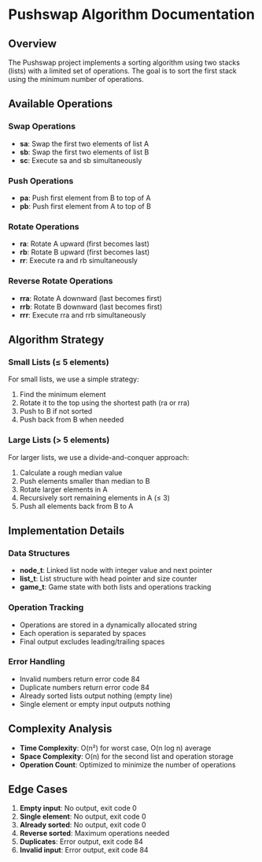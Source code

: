 # Pushswap Algorithm Documentation

## Overview
The Pushswap project implements a sorting algorithm using two stacks (lists) with a limited set of operations. The goal is to sort the first stack using the minimum number of operations.

## Available Operations

### Swap Operations
- **sa**: Swap the first two elements of list A
- **sb**: Swap the first two elements of list B  
- **sc**: Execute sa and sb simultaneously

### Push Operations
- **pa**: Push first element from B to top of A
- **pb**: Push first element from A to top of B

### Rotate Operations
- **ra**: Rotate A upward (first becomes last)
- **rb**: Rotate B upward (first becomes last)
- **rr**: Execute ra and rb simultaneously

### Reverse Rotate Operations
- **rra**: Rotate A downward (last becomes first)
- **rrb**: Rotate B downward (last becomes first)
- **rrr**: Execute rra and rrb simultaneously

## Algorithm Strategy

### Small Lists (≤ 5 elements)
For small lists, we use a simple strategy:
1. Find the minimum element
2. Rotate it to the top using the shortest path (ra or rra)
3. Push to B if not sorted
4. Push back from B when needed

### Large Lists (> 5 elements)
For larger lists, we use a divide-and-conquer approach:
1. Calculate a rough median value
2. Push elements smaller than median to B
3. Rotate larger elements in A
4. Recursively sort remaining elements in A (≤ 3)
5. Push all elements back from B to A

## Implementation Details

### Data Structures
- **node_t**: Linked list node with integer value and next pointer
- **list_t**: List structure with head pointer and size counter
- **game_t**: Game state with both lists and operations tracking

### Operation Tracking
- Operations are stored in a dynamically allocated string
- Each operation is separated by spaces
- Final output excludes leading/trailing spaces

### Error Handling
- Invalid numbers return error code 84
- Duplicate numbers return error code 84
- Already sorted lists output nothing (empty line)
- Single element or empty input outputs nothing

## Complexity Analysis
- **Time Complexity**: O(n²) for worst case, O(n log n) average
- **Space Complexity**: O(n) for the second list and operation storage
- **Operation Count**: Optimized to minimize the number of operations

## Edge Cases
1. **Empty input**: No output, exit code 0
2. **Single element**: No output, exit code 0
3. **Already sorted**: No output, exit code 0
4. **Reverse sorted**: Maximum operations needed
5. **Duplicates**: Error output, exit code 84
6. **Invalid input**: Error output, exit code 84